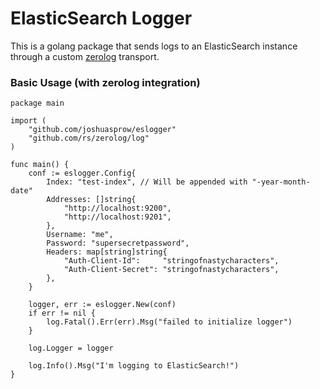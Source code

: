 # ElasticSearch Logger

This is a golang package that sends logs to an ElasticSearch instance through
a custom [zerolog]("https://github.com/rs/zerolog") transport.

### Basic Usage (with zerolog integration)

```golang
package main

import (
	"github.com/joshuasprow/eslogger"
	"github.com/rs/zerolog/log"
)

func main() {
	conf := eslogger.Config{
		Index: "test-index", // Will be appended with "-year-month-date"
		Addresses: []string{
			"http://localhost:9200",
			"http://localhost:9201",
		},
		Username: "me",
		Password: "supersecretpassword",
		Headers: map[string]string{
			"Auth-Client-Id":     "stringofnastycharacters",
			"Auth-Client-Secret": "stringofnastycharacters",
		},
	}

	logger, err := eslogger.New(conf)
	if err != nil {
		log.Fatal().Err(err).Msg("failed to initialize logger")
	}

	log.Logger = logger

	log.Info().Msg("I'm logging to ElasticSearch!")
}
```
